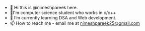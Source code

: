 - 👋 Hi this is @nimeshpareek here.
- 🤖I'm computer science student who works in c/c++
- 🌱 I’m currently learning DSA and Web development.
- 📫 How to reach me - email me at nimeshpareek25@gmail.com

<!---
nimeshpareek/nimeshpareek is a ✨ special ✨ repository because its `README.md` (this file) appears on your GitHub profile.
You can click the Preview link to take a look at your changes.
--->
